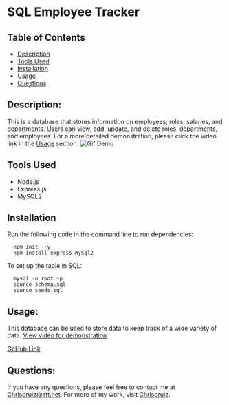 # SQL Employee Tracker
  
  ## Table of Contents
  * [Description](#description)
  * [Tools Used](#tools%20used)
  * [Installation](#installation) 
  * [Usage](#usage)
  * [Questions](#questions)

  ## Description: 
  This is a database that stores information on employees, roles, salaries, and departments. Users can view, add, update, and delete roles, departments, and employees. 
  For a more detailed demonstration, please click the video link in the [Usage](#usage) section.
  ![Gif Demo](./assets/gif/EmployeeTracker.gif)

 ## Tools Used
  * Node.js
  * Express.js
  * MySQL2

 ## Installation
  Run the following code in the command line to run dependencies:
 
      npm init --y 
      npm install express mysql2
  
  To set up the table in SQL:

      mysql -u root -p
      source schema.sql
      source seeds.sql
      
  ## Usage:
  This database can be used to store data to keep track of a wide variety of data.
  [View video for demonstration](https://drive.google.com/file/d/1FuLQhlquLoQTU7uRtnPTkEdE0MZ4ALZP/view)

  [GitHub Link](https://github.com/Chrispruiz/SQL-Employee-Tracker.git)
  ## Questions:
  If you have any questions, please feel free to contact me at Chrispruiz@att.net. For more of my work, visit [Chrispruiz](https://github.com/Chrispruiz).
